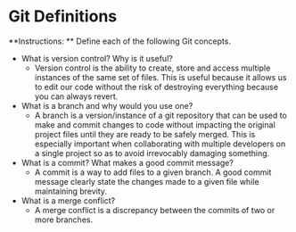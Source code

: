 # Git Definitions

**Instructions: ** Define each of the following Git concepts.

* What is version control?  Why is it useful?
    * Version control is the ability to create, store and access multiple instances of the same set of files. This is useful because it allows us to edit our code without the risk of destroying everything because you can always revert. 
* What is a branch and why would you use one?
    * A branch is a version/instance of a git repository that can be used to make and commit changes to code without impacting the original project files until they are ready to be safely merged. This is especially important when collaborating with multiple developers on a single project so as to avoid irrevocably damaging something.
* What is a commit? What makes a good commit message?
    * A commit is a way to add files to a given branch. A good commit message clearly state the changes made to a given file while maintaining brevity.  
* What is a merge conflict?
    * A merge conflict is a discrepancy between the commits of two or more branches. 